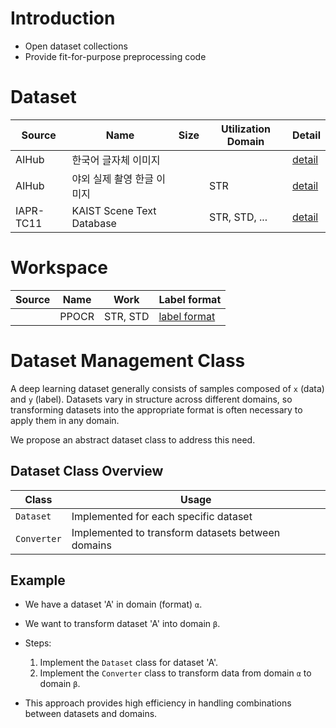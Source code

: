 # Introduction
- Open dataset collections
- Provide fit-for-purpose preprocessing code

# Dataset
| Source        | Name                       | Size  | Utilization Domain  |Detail |
|---------------|----------------------------|------ |---------------------|-|
| AIHub         | 한국어 글자체 이미지         |       |                    |[detail](./13.%20korean%20font/README.md)|
| AIHub         | 야외 실제 촬영 한글 이미지   |       |    STR             | [detail](\OutdoorRealShotKoreanImage\README.md)  |
| IAPR-TC11     | KAIST Scene Text Database  |       | STR, STD, ...        |[detail](./KAIST%20Scene%20Text%20Database/README.md)|

# Workspace
| Source        | Name                       | Work       | Label format                              |
|---------------|----------------------------|------------|-------------------------------------------|
|               | PPOCR                       | STR, STD  | [label format](./PPOCR/label_format.md)    |

# Dataset Management Class

A deep learning dataset generally consists of samples composed of `x` (data) and `y` (label). Datasets vary in structure across different domains, so transforming datasets into the appropriate format is often necessary to apply them in any domain.

We propose an abstract dataset class to address this need.

## Dataset Class Overview

| Class     | Usage                                              |
|-----------|----------------------------------------------------|
| `Dataset` | Implemented for each specific dataset              |
| `Converter` | Implemented to transform datasets between domains |

## Example

- We have a dataset 'A' in domain (format) `α`.
- We want to transform dataset 'A' into domain `β`.
- Steps:
    1. Implement the `Dataset` class for dataset 'A'.
    2. Implement the `Converter` class to transform data from domain `α` to domain `β`.

- This approach provides high efficiency in handling combinations between datasets and domains.
